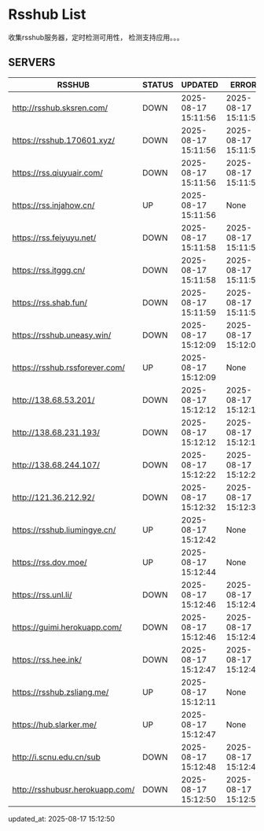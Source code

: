 # Rsshub List

收集rsshub服务器，定时检测可用性， 检测支持应用。。。


## SERVERS

|  RSSHUB   | STATUS  | UPDATED  | ERROR  | TWITTER |  
|  ----  | ----  | ----  | ----  | ---- |  
| http://rsshub.sksren.com/ | DOWN | 2025-08-17 15:11:56 | 2025-08-17 15:11:56 |  
| https://rsshub.170601.xyz/ | DOWN | 2025-08-17 15:11:56 | 2025-08-17 15:11:56 |  
| https://rss.qiuyuair.com/ | DOWN | 2025-08-17 15:11:56 | 2025-08-17 15:11:56 |  
| https://rss.injahow.cn/ | UP | 2025-08-17 15:11:56 | None ||  
| https://rss.feiyuyu.net/ | DOWN | 2025-08-17 15:11:58 | 2025-08-17 15:11:58 |  
| https://rss.itggg.cn/ | DOWN | 2025-08-17 15:11:58 | 2025-08-17 15:11:58 |  
| https://rss.shab.fun/ | DOWN | 2025-08-17 15:11:59 | 2025-08-17 15:11:59 |  
| https://rsshub.uneasy.win/ | DOWN | 2025-08-17 15:12:09 | 2025-08-17 15:12:09 |  
| https://rsshub.rssforever.com/ | UP | 2025-08-17 15:12:09 | None ||  
| http://138.68.53.201/ | DOWN | 2025-08-17 15:12:12 | 2025-08-17 15:12:12 |  
| http://138.68.231.193/ | DOWN | 2025-08-17 15:12:12 | 2025-08-17 15:12:12 |  
| http://138.68.244.107/ | DOWN | 2025-08-17 15:12:22 | 2025-08-17 15:12:22 |  
| http://121.36.212.92/ | DOWN | 2025-08-17 15:12:32 | 2025-08-17 15:12:32 |  
| https://rsshub.liumingye.cn/ | UP | 2025-08-17 15:12:42 | None ||  
| https://rss.dov.moe/ | UP | 2025-08-17 15:12:44 | None ||  
| https://rss.unl.li/ | DOWN | 2025-08-17 15:12:46 | 2025-08-17 15:12:46 |  
| https://guimi.herokuapp.com/ | DOWN | 2025-08-17 15:12:46 | 2025-08-17 15:12:46 |  
| https://rss.hee.ink/ | DOWN | 2025-08-17 15:12:47 | 2025-08-17 15:12:47 |  
| https://rsshub.zsliang.me/ | UP | 2025-08-17 15:12:11 | None |OK|  
| https://hub.slarker.me/ | UP | 2025-08-17 15:12:47 | None ||  
| http://i.scnu.edu.cn/sub | DOWN | 2025-08-17 15:12:48 | 2025-08-17 15:12:48 |  
| http://rsshubusr.herokuapp.com/ | DOWN | 2025-08-17 15:12:50 | 2025-08-17 15:12:50 |  
  

updated_at: 2025-08-17 15:12:50  

